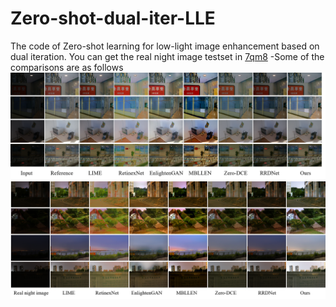 # Zero-shot-dual-iter-LLE
The code of Zero-shot learning for low-light image enhancement based on dual iteration.
You can get the real night image testset in [7qm8](https://pan.baidu.com/s/1PuvJymsRCOzPWDSck9hCcg)
  -Some of the comparisons are as follows
![example1](img1.png)
![example2](img2.png)
